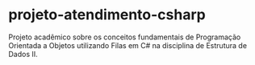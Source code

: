 # projeto-atendimento-csharp
Projeto acadêmico sobre os conceitos fundamentais de Programação Orientada a Objetos utilizando Filas em C# na disciplina de Estrutura de Dados II.

